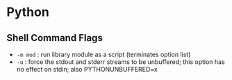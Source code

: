# Python

## Shell Command Flags

- `-m mod` : run library module as a script (terminates option list)
- `-u`     : force the stdout and stderr streams to be unbuffered; this option has no effect on stdin; also PYTHONUNBUFFERED=x
